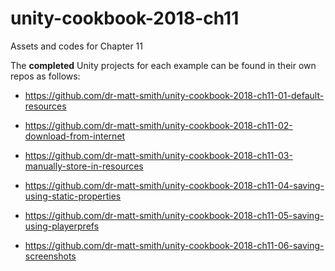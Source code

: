 # unity-cookbook-2018-ch11
Assets and codes for Chapter 11

The **completed** Unity projects for each example can be found in their own repos as follows:

- https://github.com/dr-matt-smith/unity-cookbook-2018-ch11-01-default-resources

- https://github.com/dr-matt-smith/unity-cookbook-2018-ch11-02-download-from-internet

- https://github.com/dr-matt-smith/unity-cookbook-2018-ch11-03-manually-store-in-resources

- https://github.com/dr-matt-smith/unity-cookbook-2018-ch11-04-saving-using-static-properties

- https://github.com/dr-matt-smith/unity-cookbook-2018-ch11-05-saving-using-playerprefs

- https://github.com/dr-matt-smith/unity-cookbook-2018-ch11-06-saving-screenshots
